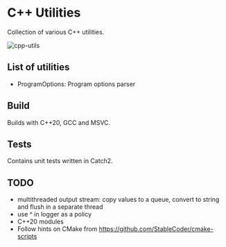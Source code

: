 # C++ Utilities

Collection of various C++ utilities.

![cpp-utils](https://github.com/licekto/cpp-utils/actions/workflows/cmake.yml)

## List of utilities

- ProgramOptions: Program options parser

## Build

Builds with C++20, GCC and MSVC.

## Tests

Contains unit tests written in Catch2.

## TODO
- multithreaded output stream: copy values to a queue, convert to string and flush in a separate thread
- use ^ in logger as a policy
- C++20 modules
- Follow hints on CMake from https://github.com/StableCoder/cmake-scripts
